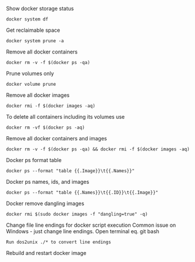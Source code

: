 Show docker storage status
```
docker system df
```

Get reclaimable space
```
docker system prune -a
```

Remove all docker containers
```
docker rm -v -f $(docker ps -qa)
```

Prune volumes only
```
docker volume prune
```

Remove all docker images
```
docker rmi -f $(docker images -aq)
```

To delete all containers including its volumes use
```
docker rm -vf $(docker ps -aq)
```

Remove all docker containers and images 
```
docker rm -v -f $(docker ps -qa) && docker rmi -f $(docker images -aq)
```

Docker ps format table
```
docker ps --format "table {{.Image}}\t{{.Names}}"
```

Docker ps names, ids, and images
```
docker ps --format "table {{.Names}}\t{{.ID}}\t{{.Image}}"
```

Docker remove dangling images
```
docker rmi $(sudo docker images -f "dangling=true" -q)
```

Change file line endings for docker script execution
Common issue on Windows - just change line endings.
Open terminal eq. git bash
```
Run dos2unix ./* to convert line endings
```
Rebuild and restart docker image
